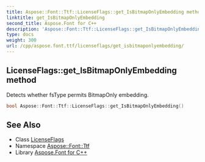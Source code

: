 ```yaml
---
title: Aspose::Font::Ttf::LicenseFlags::get_IsBitmapOnlyEmbedding method
linktitle: get_IsBitmapOnlyEmbedding
second_title: Aspose.Font for C++
description: 'Aspose::Font::Ttf::LicenseFlags::get_IsBitmapOnlyEmbedding method. Detects whether fsType permits BitmapOnly embedding in C++.'
type: docs
weight: 300
url: /cpp/aspose.font.ttf/licenseflags/get_isbitmaponlyembedding/
---
```

## LicenseFlags::get_IsBitmapOnlyEmbedding method


Detects whether fsType permits BitmapOnly embedding.

```cpp
bool Aspose::Font::Ttf::LicenseFlags::get_IsBitmapOnlyEmbedding()
```

## See Also

* Class [LicenseFlags](../)
* Namespace [Aspose::Font::Ttf](../../)
* Library [Aspose.Font for C++](../../../)
